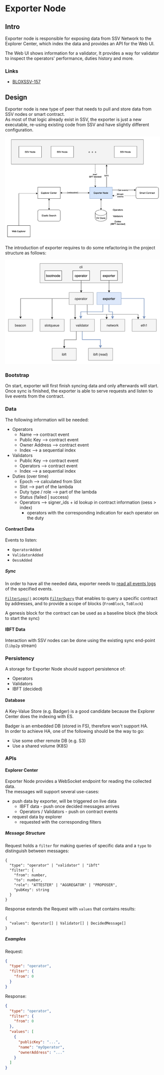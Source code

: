 # Exporter Node

## Intro

Exporter node is responsible for exposing data from SSV Network to the Explorer Center, which index the data and provides an API for the Web UI.

The Web UI shows information for a validator,
It provides a way for validator to inspect the operators' performance, duties history and more.

### Links

* [BLOXSSV-157](https://bloxxx.atlassian.net/browse/BLOXSSV-157)

## Design

Exporter node is new type of peer that needs to pull and store data from SSV nodes or smart contract. \
As most of that logic already exist in SSV, the exporter is just a new executable, re-using existing code from SSV and have slightly different configuration.

<img src="../resources/exporter-node-diagram.png" >

The introduction of exporter requires to do some refactoring in the project structure as follows:

<img src="../resources/exporter-node-packages.png" >

### Bootstrap

On start, exporter will first finish syncing data and only afterwards will start. \
Once sync is finished, the exporter is able to serve requests and listen to live events from the contract.

### Data

The following information will be needed:
* Operators 
  * Name --> contract event
  * Public Key --> contract event
  * Owner Address --> contract event
  * Index --> a sequential index
* Validators
  * Public Key --> contract event
  * Operators --> contract event
  * Index --> a sequential index
* Duties (over time) 
  * Epoch --> calculated from Slot
  * Slot --> part of the lambda
  * Duty type / role --> part of the lambda
  * Status (failed | success)
  * Operators --> signer_ids + id lookup in contract information (oess > index)
    * operators with the corresponding indication for each operator on the duty

#### Contract Data

Events to listen:
* `OperatorAdded`
* `ValidatorAdded`
* `OessAdded`

##### Sync

In order to have all the needed data, exporter needs to [read all events logs](https://goethereumbook.org/event-read/) 
of the specified events. 

[`FilterLogs()`](https://github.com/ethereum/go-ethereum/blob/master/ethclient/ethclient.go#L387) 
accepts [`FilterQuery`](https://github.com/ethereum/go-ethereum/blob/master/interfaces.go#L138) 
that enables to query a specific contract by addresses, and to provide a scope of blocks 
(`FromBlock`, `ToBlock`)

A genesis block for the contract can be used as a baseline block (the block to start the sync)

#### IBFT Data

Interaction with SSV nodes can be done using the existing sync end-point (`libp2p` stream)
  
### Persistency

A storage for Exporter Node should support persistence of:
* Operators
* Validators
* IBFT (decided)

#### Database

A Key-Value Store (e.g. Badger) is a good candidate because the Explorer Center does the indexing with ES. 

Badger is an embedded DB (stored in FS), therefore won't support HA. \
In order to achieve HA, one of the following should be the way to go:
* Use some other remote DB (e.g. S3)
* Use a shared volume (K8S)

### APIs

#### Explorer Center

Exporter Node provides a WebSocket endpoint for reading the collected data. \
The messages will support several use-cases:
* push data by exporter, will be triggered on live data
  * IBFT data - push once decided messages arrives
  * Operators / Validators - push on contract events
* request data by explorer
  * requested with the corresponding filters

##### Message Structure

Request holds a `filter` for making queries of specific data 
and a `type` to distinguish between messages:
```
{
  "type": "operator" | "validator" | "ibft"
  "filter": {
    "from": number,
    "to": number,
    "role": "ATTESTER" | "AGGREGATOR" | "PROPOSER",
    "pubKey": string
  }
}
```
Response extends the Request with `values` that contains results:
```
{
  "values": Operator[] | Validator[] | DecidedMessage[]
}
```

##### Examples

Request:
```json
{
  "type": "operator",
  "filter": {
    "from": 0
  }
}
```
Response:
```json
{
  "type": "operator",
  "filter": {
    "from": 0
  },
  "values": [
    {
      "publicKey": "...",
      "name": "myOperator",
      "ownerAddress": "..."
    }
  ]
}
```